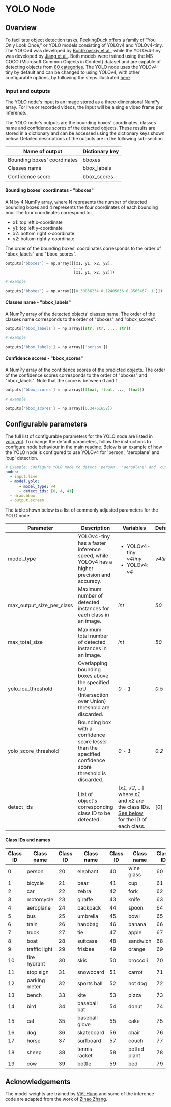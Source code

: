 # YOLO Node

## Overview

To facilitate object detection tasks, PeekingDuck offers a family of “You Only Look Once,” or YOLO models consisting of YOLOv4 and YOLOv4-tiny. The YOLOv4 was developed by [Bochkovskiy et al.](https://arxiv.org/pdf/2004.10934.pdf), while the YOLOv4-tiny was developed by [Jiang et al.](https://arxiv.org/pdf/2011.04244.pdf). Both models were trained using the MS COCO (Microsoft Common Objects in Context) dataset and are capable of detecting objects from [80 categories](#Class-IDs-and-names). The YOLO node uses the YOLOv4-tiny by default and can be changed to using YOLOv4, with other configurable options, by following the steps illustrated [here](#Configurable-parameters).

### Input and outputs

The YOLO node's input is an image stored as a three-dimensional NumPy array. For live or recorded videos, the input will be a single video frame per inference.

The YOLO node's outputs are the bounding boxes' coordinates, classes name and confidence scores of the detected objects. These results are stored in a dictionary and can be accessed using the dictionary keys shown below. Detailed descriptions of the outputs are in the following sub-section.

| Name of output              | Dictionary key |
| --------------------------- | -------------- |
| Bounding boxes' coordinates | bboxes         |
| Classes name                | bbox_labels    |
| Confidence score            | bbox_scores    |

#### Bounding boxes' coordinates - "bboxes"

A N by 4 NumPy array, where N represents the number of detected bounding boxes and 4 represents the four coordinates of each bounding box. The four coordinates correspond to:

- x1: top left x-coordinate
- y1: top left y-coordinate
- x2: bottom right x-coordinate
- y2: bottom right y-coordinate

The order of the bounding boxes' coordinates corresponds to the order of "bbox_labels" and "bbox_scores".

```python
outputs['bboxes'] = np.array([[x1, y1, x2, y2],
                              ...,
                              [x1, y1, x2, y2]])

# example

outputs['bboxes'] = np.array([[0.30856234 0.12405036 0.8565467  1.]])
```

#### Classes name - "bbox_labels"

A NumPy array of the detected objects' classes name. The order of the classes name corresponds to the order of "bboxes" and "bbox_scores".

```python
outputs['bbox_labels'] = np.array([str, str, ..., str])

# example

outputs['bbox_labels'] = np.array(['person'])
```

#### Confidence scores - "bbox_scores"

A NumPy array of the confidence scores of the predicted objects. The order of the confidence scores corresponds to the order of "bboxes" and "bbox_labels". Note that the score is between 0 and 1.

```python
outputs['bbox_scores'] = np.array([float, float, ..., float])

# example

outputs['bbox_scores'] = np.array([0.34761652])
```

## Configurable parameters

The full list of configurable parameters for the YOLO node are listed in [yolo.yml](https://github.com/aimakerspace/PeekingDuck/blob/dev/peekingduck/configs/model/yolo.yml). To change the default parameters, follow the instructions to configure node behaviour in the [main readme](https://github.com/aimakerspace/PeekingDuck). Below is an example of how the YOLO node is configured to use YOLOv4 for 'person', 'aeroplane' and 'cup' detection.

```yaml
# Example: Configure YOLO node to detect 'person', 'aeroplane' and 'cup' using YOLOv4
nodes:
  - input.live
  - model.yolo:
      - model_type: v4
      - detect_ids: [0, 4, 41]
  - draw.bbox
  - output.screen
```

The table shown below is a list of commonly adjusted parameters for the YOLO node.

| Parameter                 | Description                                                                                             | Variables                                                                                                            | Default  |
| ------------------------- | ------------------------------------------------------------------------------------------------------- | -------------------------------------------------------------------------------------------------------------------- | -------- |
| model_type                | YOLOv4-tiny has a faster inference speed, while YOLOv4 has a higher precision and accuracy.             | <ul><li>YOLOv4-tiny: _v4tiny_</li><li> YOLOv4: _v4_</li></ul>                                                        | _v4tiny_ |
| max_output_size_per_class | Maximum number of detected instances for each class in an image.                                        | _int_                                                                                                                | _50_     |
| max_total_size            | Maximum total number of detected instances in an image.                                                 | _int_                                                                                                                | _50_     |
| yolo_iou_threshold        | Overlapping bounding boxes above the specified IoU (Intersection over Union) threshold are discarded.   | _0_ - _1_                                                                                                            | _0.5_    |
| yolo_score_threshold      | Bounding box with a confidence score lesser than the specified confidence score threshold is discarded. | _0_ - _1_                                                                                                            | _0.2_    |
| detect_ids                | List of object's corresponding class ID to be detected.                                                 | [*x1*, *x2*, ...] where _x1_ and _x2_ are the class IDs. [See below](#Class-IDs-and-names) for the ID of each class. | [*0*]    |

#### Class IDs and names

| Class ID | Class name    | Class ID | Class name     | Class ID | Class name   | Class ID | Class name   |
| -------- | ------------- | -------- | -------------- | -------- | ------------ | -------- | ------------ |
| 0        | person        | 20       | elephant       | 40       | wine glass   | 60       | dining table |
| 1        | bicycle       | 21       | bear           | 41       | cup          | 61       | toilet       |
| 2        | car           | 22       | zebra          | 42       | fork         | 62       | tv           |
| 3        | motorcycle    | 23       | giraffe        | 43       | knife        | 63       | laptop       |
| 4        | aeroplane     | 24       | backpack       | 44       | spoon        | 64       | mouse        |
| 5        | bus           | 25       | umbrella       | 45       | bowl         | 65       | remote       |
| 6        | train         | 26       | handbag        | 46       | banana       | 66       | keyboard     |
| 7        | truck         | 27       | tie            | 47       | apple        | 67       | cell phone   |
| 8        | boat          | 28       | suitcase       | 48       | sandwich     | 68       | microwave    |
| 9        | traffic light | 29       | frisbee        | 49       | orange       | 69       | oven         |
| 10       | fire hydrant  | 30       | skis           | 50       | broccoli     | 70       | toaster      |
| 11       | stop sign     | 31       | snowboard      | 51       | carrot       | 71       | sink         |
| 12       | parking meter | 32       | sports ball    | 52       | hot dog      | 72       | refrigerator |
| 13       | bench         | 33       | kite           | 53       | pizza        | 73       | book         |
| 14       | bird          | 34       | baseball bat   | 54       | donut        | 74       | clock        |
| 15       | cat           | 35       | baseball glove | 55       | cake         | 75       | vase         |
| 16       | dog           | 36       | skateboard     | 56       | chair        | 76       | scissors     |
| 17       | horse         | 37       | surfboard      | 57       | couch        | 77       | teddy bear   |
| 18       | sheep         | 38       | tennis racket  | 58       | potted plant | 78       | hair drier   |
| 19       | cow           | 39       | bottle         | 59       | bed          | 79       | toothbrush   |

## Acknowledgements

The model weights are trained by [Việt Hùng](https://github.com/hunglc007/tensorflow-yolov4-tflite) and some of the inference code are adapted from the work of [Zihao Zhang](https://github.com/zzh8829/yolov3-tf2).
